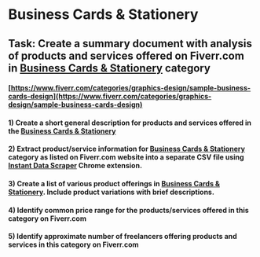 # Business Cards & Stationery
## Task: Create a summary document with analysis of products and services offered on Fiverr.com in [Business Cards & Stationery](https://www.fiverr.com/categories/graphics-design/sample-business-cards-design) category
#### [https://www.fiverr.com/categories/graphics-design/sample-business-cards-design](https://www.fiverr.com/categories/graphics-design/sample-business-cards-design)
#### 1) Create a short general description for products and services offered in the [Business Cards & Stationery](https://www.fiverr.com/categories/graphics-design/sample-business-cards-design)
#### 2) Extract product/service information for [Business Cards & Stationery](https://www.fiverr.com/categories/graphics-design/sample-business-cards-design) category as listed on Fiverr.com website into a separate CSV file using [Instant Data Scraper](https://chrome.google.com/webstore/detail/instant-data-scraper/ofaokhiedipichpaobibbnahnkdoiiah) Chrome extension.
#### 3) Create a list of various product offerings in [Business Cards & Stationery](https://www.fiverr.com/categories/graphics-design/sample-business-cards-design). Include product variations with brief descriptions.
#### 4) Identify common price range for the products/services offered in this category on Fiverr.com
#### 5) Identify approximate number of freelancers offering products and services in this category on Fiverr.com
